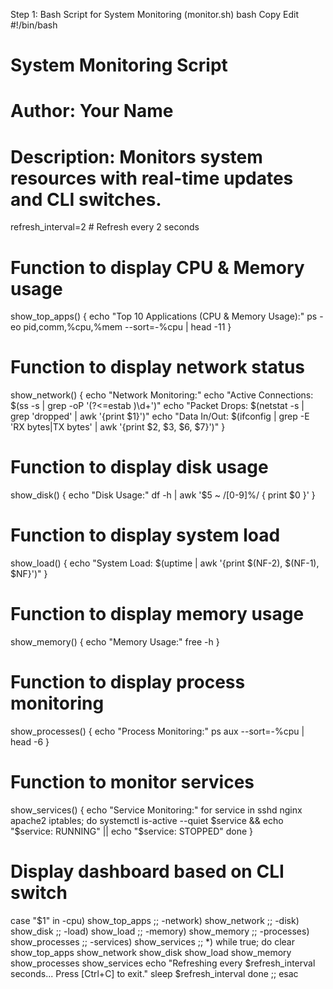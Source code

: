 Step 1: Bash Script for System Monitoring (monitor.sh)
bash
Copy
Edit
#!/bin/bash

# System Monitoring Script
# Author: Your Name
# Description: Monitors system resources with real-time updates and CLI switches.

refresh_interval=2  # Refresh every 2 seconds

# Function to display CPU & Memory usage
show_top_apps() {
    echo "Top 10 Applications (CPU & Memory Usage):"
    ps -eo pid,comm,%cpu,%mem --sort=-%cpu | head -11
}

# Function to display network status
show_network() {
    echo "Network Monitoring:"
    echo "Active Connections: $(ss -s | grep -oP '(?<=estab )\d+')"
    echo "Packet Drops: $(netstat -s | grep 'dropped' | awk '{print $1}')"
    echo "Data In/Out: $(ifconfig | grep -E 'RX bytes|TX bytes' | awk '{print $2, $3, $6, $7}')"
}

# Function to display disk usage
show_disk() {
    echo "Disk Usage:"
    df -h | awk '$5 ~ /[0-9]%/ { print $0 }'
}

# Function to display system load
show_load() {
    echo "System Load: $(uptime | awk '{print $(NF-2), $(NF-1), $NF}')"
}

# Function to display memory usage
show_memory() {
    echo "Memory Usage:"
    free -h
}

# Function to display process monitoring
show_processes() {
    echo "Process Monitoring:"
    ps aux --sort=-%cpu | head -6
}

# Function to monitor services
show_services() {
    echo "Service Monitoring:"
    for service in sshd nginx apache2 iptables; do
        systemctl is-active --quiet $service && echo "$service: RUNNING" || echo "$service: STOPPED"
    done
}

# Display dashboard based on CLI switch
case "$1" in
    -cpu) show_top_apps ;;
    -network) show_network ;;
    -disk) show_disk ;;
    -load) show_load ;;
    -memory) show_memory ;;
    -processes) show_processes ;;
    -services) show_services ;;
    *)
        while true; do
            clear
            show_top_apps
            show_network
            show_disk
            show_load
            show_memory
            show_processes
            show_services
            echo "Refreshing every $refresh_interval seconds... Press [Ctrl+C] to exit."
            sleep $refresh_interval
        done
        ;;
esac
